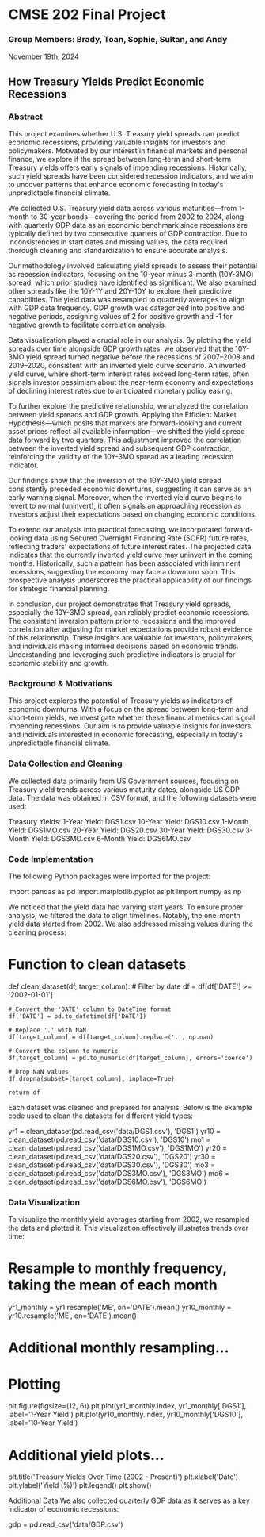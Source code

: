 # CMSE 202 Final Project
### Group Members: Brady, Toan, Sophie, Sultan, and Andy
November 19th, 2024

## How Treasury Yields Predict Economic Recessions
### Abstract
This project examines whether U.S. Treasury yield spreads can predict economic recessions, providing valuable insights for investors and policymakers. Motivated by our interest in financial markets and personal finance, we explore if the spread between long-term and short-term Treasury yields offers early signals of impending recessions. Historically, such yield spreads have been considered recession indicators, and we aim to uncover patterns that enhance economic forecasting in today's unpredictable financial climate.

We collected U.S. Treasury yield data across various maturities—from 1-month to 30-year bonds—covering the period from 2002 to 2024, along with quarterly GDP data as an economic benchmark since recessions are typically defined by two consecutive quarters of GDP contraction. Due to inconsistencies in start dates and missing values, the data required thorough cleaning and standardization to ensure accurate analysis.

Our methodology involved calculating yield spreads to assess their potential as recession indicators, focusing on the 10-year minus 3-month (10Y-3MO) spread, which prior studies have identified as significant. We also examined other spreads like the 10Y-1Y and 20Y-10Y to explore their predictive capabilities. The yield data was resampled to quarterly averages to align with GDP data frequency. GDP growth was categorized into positive and negative periods, assigning values of 2 for positive growth and -1 for negative growth to facilitate correlation analysis.

Data visualization played a crucial role in our analysis. By plotting the yield spreads over time alongside GDP growth rates, we observed that the 10Y-3MO yield spread turned negative before the recessions of 2007–2008 and 2019–2020, consistent with an inverted yield curve scenario. An inverted yield curve, where short-term interest rates exceed long-term rates, often signals investor pessimism about the near-term economy and expectations of declining interest rates due to anticipated monetary policy easing.

To further explore the predictive relationship, we analyzed the correlation between yield spreads and GDP growth. Applying the Efficient Market Hypothesis—which posits that markets are forward-looking and current asset prices reflect all available information—we shifted the yield spread data forward by two quarters. This adjustment improved the correlation between the inverted yield spread and subsequent GDP contraction, reinforcing the validity of the 10Y-3MO spread as a leading recession indicator.

Our findings show that the inversion of the 10Y-3MO yield spread consistently preceded economic downturns, suggesting it can serve as an early warning signal. Moreover, when the inverted yield curve begins to revert to normal (uninvert), it often signals an approaching recession as investors adjust their expectations based on changing economic conditions.

To extend our analysis into practical forecasting, we incorporated forward-looking data using Secured Overnight Financing Rate (SOFR) future rates, reflecting traders' expectations of future interest rates. The projected data indicates that the currently inverted yield curve may uninvert in the coming months. Historically, such a pattern has been associated with imminent recessions, suggesting the economy may face a downturn soon. This prospective analysis underscores the practical applicability of our findings for strategic financial planning.

In conclusion, our project demonstrates that Treasury yield spreads, especially the 10Y-3MO spread, can reliably predict economic recessions. The consistent inversion pattern prior to recessions and the improved correlation after adjusting for market expectations provide robust evidence of this relationship. These insights are valuable for investors, policymakers, and individuals making informed decisions based on economic trends. Understanding and leveraging such predictive indicators is crucial for economic stability and growth.

### Background & Motivations
This project explores the potential of Treasury yields as indicators of economic downturns. With a focus on the spread between long-term and short-term yields, we investigate whether these financial metrics can signal impending recessions. Our aim is to provide valuable insights for investors and individuals interested in economic forecasting, especially in today's unpredictable financial climate.

### Data Collection and Cleaning
We collected data primarily from US Government sources, focusing on Treasury yield trends across various maturity dates, alongside US GDP data. The data was obtained in CSV format, and the following datasets were used:

Treasury Yields:
1-Year Yield: DGS1.csv
10-Year Yield: DGS10.csv
1-Month Yield: DGS1MO.csv
20-Year Yield: DGS20.csv
30-Year Yield: DGS30.csv
3-Month Yield: DGS3MO.csv
6-Month Yield: DGS6MO.csv

### Code Implementation
The following Python packages were imported for the project:

import pandas as pd
import matplotlib.pyplot as plt
import numpy as np

We noticed that the yield data had varying start years. To ensure proper analysis, we filtered the data to align timelines. Notably, the one-month yield data started from 2002. We also addressed missing values during the cleaning process:


# Function to clean datasets
def clean_dataset(df, target_column):
    # Filter by date
    df = df[df['DATE'] >= '2002-01-01']
    
    # Convert the 'DATE' column to DateTime format 
    df['DATE'] = pd.to_datetime(df['DATE'])
    
    # Replace '.' with NaN
    df[target_column] = df[target_column].replace('.', np.nan)
    
    # Convert the column to numeric
    df[target_column] = pd.to_numeric(df[target_column], errors='coerce')
    
    # Drop NaN values
    df.dropna(subset=[target_column], inplace=True)
    
    return df
    
Each dataset was cleaned and prepared for analysis. Below is the example code used to clean the datasets for different yield types:

yr1 = clean_dataset(pd.read_csv('data/DGS1.csv'), 'DGS1')
yr10 = clean_dataset(pd.read_csv('data/DGS10.csv'), 'DGS10')
mo1 = clean_dataset(pd.read_csv('data/DGS1MO.csv'), 'DGS1MO')
yr20 = clean_dataset(pd.read_csv('data/DGS20.csv'), 'DGS20')
yr30 = clean_dataset(pd.read_csv('data/DGS30.csv'), 'DGS30')
mo3 = clean_dataset(pd.read_csv('data/DGS3MO.csv'), 'DGS3MO')
mo6 = clean_dataset(pd.read_csv('data/DGS6MO.csv'), 'DGS6MO')

### Data Visualization
To visualize the monthly yield averages starting from 2002, we resampled the data and plotted it. This visualization effectively illustrates trends over time:

# Resample to monthly frequency, taking the mean of each month
yr1_monthly = yr1.resample('ME', on='DATE').mean()
yr10_monthly = yr10.resample('ME', on='DATE').mean()

# Additional monthly resampling...

# Plotting
plt.figure(figsize=(12, 6))
plt.plot(yr1_monthly.index, yr1_monthly['DGS1'], label='1-Year Yield')
plt.plot(yr10_monthly.index, yr10_monthly['DGS10'], label='10-Year Yield')

# Additional yield plots...

plt.title('Treasury Yields Over Time (2002 - Present)')
plt.xlabel('Date')
plt.ylabel('Yield (%)')
plt.legend()
plt.show()

Additional Data
We also collected quarterly GDP data as it serves as a key indicator of economic recessions:

gdp = pd.read_csv('data/GDP.csv')
